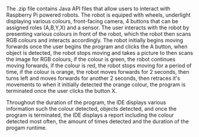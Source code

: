 The .zip file contains Java API files that allow users to interact with Raspberry Pi powered robots. The robot is equiped with wheels, underlight displaying various colours, front-facing camera, 4 buttons that can be assigned roles (A,B,Y,X) and a sensor. The user interacts with the robot by presenting various colours in front of the robot, which the robot then scans RGB colours and interacts accordingly. The robot initially begins moving forwards once the user begins the program and clicks the A button, when object is detected, the robot stops moving and takes a picture to then scans the image for RGB colours, if the colour is green, the robot continues moving forwards, if the colour is red, the robot stops moving for a period of time, if the colour is orange, the robot moves forwards for 2 seconds, then turns left and moves forwards for another 2 seconds, then retraces it's movements to when it initially detected the orange colour, the program is terminated once the user clicks the button X.

Throughout the duration of the program, the IDE displays various information such the colour detected, objects detected, and once the program is terminated, the IDE displays a report including the colour detected most often, the amount of times detected and the duration of the progam runtime.

